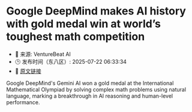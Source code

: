# Google DeepMind makes AI history with gold medal win at world’s toughest math competition
- 📅 来源: VentureBeat AI
- 🕒 发布时间（东八区）: 2025-07-22 06:33:34
- 🔗 [原文链接](https://venturebeat.com/ai/google-deepmind-makes-ai-history-with-gold-medal-win-at-worlds-toughest-math-competition/)

Google DeepMind's Gemini AI won a gold medal at the International Mathematical Olympiad by solving complex math problems using natural language, marking a breakthrough in AI reasoning and human-level performance.